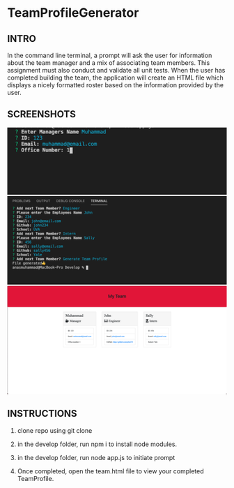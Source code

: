 # TeamProfileGenerator

## INTRO
In the command line terminal, a prompt will ask the user for information about the team manager and a mix of associating team members. This assignment must also conduct and validate all unit tests. When the user has completed building the team, the application will create an HTML file which displays a nicely formatted roster based on the information provided by the user.

## SCREENSHOTS
<img src="Assets/Node1.png"/>
<img src="Assets/TeamProfileNode.png"/>
<img src="Assets/renderedHTML.png"/>

## INSTRUCTIONS

1. clone repo using git clone

2. in the develop folder, run npm i to install node modules. 

3. in the develop folder, run node app.js to initiate prompt

4. Once completed, open the team.html file to view your completed TeamProfile.


